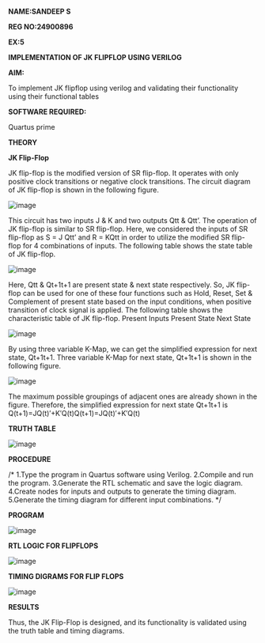 **NAME:SANDEEP S**

**REG NO:24900896**

**EX:5**

**IMPLEMENTATION OF JK FLIPFLOP USING VERILOG**

**AIM:** 

To implement  JK flipflop using verilog and validating their functionality using their functional tables

**SOFTWARE REQUIRED:**

Quartus prime

**THEORY**

**JK Flip-Flop**

JK flip-flop is the modified version of SR flip-flop. It operates with only positive clock transitions or negative clock transitions. The circuit diagram of JK flip-flop is shown in the following figure.

![image](https://github.com/naavaneetha/JKFLIPFLOP-USING-IF-ELSE/assets/154305477/a649c30b-232b-4558-b188-fd6c09845180)


This circuit has two inputs J & K and two outputs Qtt & Qtt’. The operation of JK flip-flop is similar to SR flip-flop. Here, we considered the inputs of SR flip-flop as S = J Qtt’ and R = KQtt in order to utilize the modified SR flip-flop for 4 combinations of inputs. The following table shows the state table of JK flip-flop.

![image](https://github.com/naavaneetha/JKFLIPFLOP-USING-IF-ELSE/assets/154305477/c4360742-e8a8-4937-b089-c46c0433f9a3)

 
Here, Qtt & Qt+1t+1 are present state & next state respectively. So, JK flip-flop can be used for one of these four functions such as Hold, Reset, Set & Complement of present state based on the input conditions, when positive transition of clock signal is applied. The following table shows the characteristic table of JK flip-flop. Present Inputs Present State Next State
 
![image](https://github.com/naavaneetha/JKFLIPFLOP-USING-IF-ELSE/assets/154305477/6c275261-a6d5-4c37-a3a7-1e88ca11c4cd)

By using three variable K-Map, we can get the simplified expression for next state, Qt+1t+1. Three variable K-Map for next state, Qt+1t+1 is shown in the following figure.
 
![image](https://github.com/naavaneetha/JKFLIPFLOP-USING-IF-ELSE/assets/154305477/5174f41b-0ce0-4329-a372-6d1943ea6673)

The maximum possible groupings of adjacent ones are already shown in the figure. Therefore, the simplified expression for next state Qt+1t+1 is Q(t+1)=JQ(t)′+K′Q(t)Q(t+1)=JQ(t)′+K′Q(t)

**TRUTH TABLE**

![image](https://github.com/user-attachments/assets/9bc9ba3a-ee1f-44e5-b99f-990aaecc21b0)

**PROCEDURE**

/* 1.Type the program in Quartus software using Verilog.
2.Compile and run the program.
3.Generate the RTL schematic and save the logic diagram.
4.Create nodes for inputs and outputs to generate the timing diagram.
5.Generate the timing diagram for different input combinations. */

**PROGRAM**

![image](https://github.com/user-attachments/assets/a735e9bd-f2b4-4a67-b205-97103214e5a1)

**RTL LOGIC FOR FLIPFLOPS**

![image](https://github.com/user-attachments/assets/8a4362f0-6aea-4fca-9c15-661ee033877c)

**TIMING DIGRAMS FOR FLIP FLOPS**

![image](https://github.com/user-attachments/assets/fe367012-5620-407a-b5a7-94082c191c2c)

**RESULTS**

Thus, the JK Flip-Flop is designed, and its functionality is validated using the truth table
and timing diagrams.
